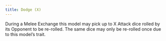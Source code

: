 ```yaml
---
title: Dodge (X)
---
```

During a Melee Exchange this model may pick up to X Attack dice rolled by its Opponent to be re-rolled.
The same dice may only be re-rolled once due to this model’s trait.
